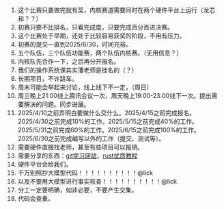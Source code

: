 1. 这个比赛只要做完就有奖，内核赛道需要同时在两个硬件平台上运行（龙芯和？？）
2. 初赛只要不比排名，只看完成度，只要完成百分百进决赛。
3. 这个比赛处于早期，还处于比较容易获奖的阶段，不用有压力。
4. 初赛的提交一直到2025/6/30，时间充裕。
5. 五个队伍，三个队伍功能赛，两个队伍内核赛。（无用信息？）
6. 内核队先合作一下，之后再分开报名。
7. 我们的操作系统课其实潘老师是挂名的（？）
8. 长期项目，不许跳车。
9. 周末可能会举起来讨论，线上线下不一定，（周日）
10. 周三晚上21:00线上腾讯会议一次、周天晚上19:00-23:00线下一次。提出需要解决的问题。同步进展。
11. 2025/4/10之前弄明白要做什么交什么。2025/4/15之前完成报名。2025/4/30之前完成10%的工作。2025/5/15之前完成40%的工作。2025/5/31之前完成60%的工作。2025/6/15之前完成100%的工作。2025/6/30之前完成编写以外的工作（提交、测试等）。
12. 需要硬件直接找老师，甚至有些项目可以报销。
13. 需要分享的东西：[git学习网站](https://learngitbranching.js.org/?locale=zh_CN)，[rust优质教程](https://www.bilibili.com/video/BV1m1sreSEoh?spm_id_from=333.788.videopod.sections)
14. 硬件平台会给我们。
15. 千万别照抄大模型代码！！！！！！！！！！@lick
16. 以及不要用大模型进行事实核查！！！！！！！！！！@lick
17. 分工一定要明确，如非必要，不要产生交集。
18. 代码会查重。

